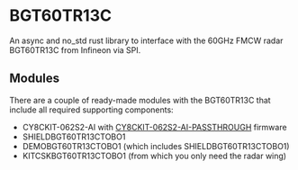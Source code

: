 # BGT60TR13C
An async and no_std rust library to interface with the 60GHz FMCW radar BGT60TR13C from Infineon via SPI.

## Modules
There are a couple of ready-made modules with the BGT60TR13C that include all required supporting components:
- CY8CKIT-062S2-AI with [CY8CKIT-062S2-AI-PASSTHROUGH](https://github.com/thedevleon/CY8CKIT-062S2-AI-PASSTHROUGH) firmware
- SHIELDBGT60TR13CTOBO1
- DEMOBGT60TR13CTOBO1 (which includes SHIELDBGT60TR13CTOBO1)
- KITCSKBGT60TR13CTOBO1 (from which you only need the radar wing)